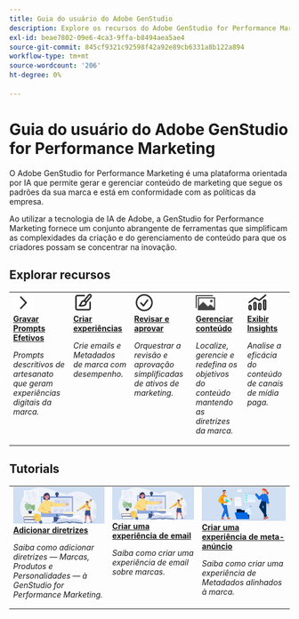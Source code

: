 ```yaml
---
title: Guia do usuário do Adobe GenStudio
description: Explore os recursos do Adobe GenStudio for Performance Marketing. Saiba como criar rapidamente ativos na marca, gerar variações e otimizar experiências.
exl-id: beae7802-09e6-4ca3-9ffa-b8494aea5ae4
source-git-commit: 845cf9321c92598f42a92e89cb6331a8b122a894
workflow-type: tm+mt
source-wordcount: '206'
ht-degree: 0%

---
```


# Guia do usuário do Adobe GenStudio for Performance Marketing

O Adobe GenStudio for Performance Marketing é uma plataforma orientada por IA que permite gerar e gerenciar conteúdo de marketing que segue os padrões da sua marca e está em conformidade com as políticas da empresa.

Ao utilizar a tecnologia de IA de Adobe, a GenStudio for Performance Marketing fornece um conjunto abrangente de ferramentas que simplificam as complexidades da criação e do gerenciamento de conteúdo para que os criadores possam se concentrar na inovação.

## Explorar recursos

<table style="table-layout:fixed">
<tr style="border: 0;">
   <td valign="top">
      <a href="../user-guide/effective-prompts.md">
      <img alt="Divisa direita" src="../assets/icons/icon-chevronRight.svg" width="35">
      </a>
      <div>
         <a href="../user-guide/effective-prompts.md">
         <strong>Gravar Prompts Efetivos</strong>
         </a>
      </div>
      <p>
         <em>Prompts descritivos de artesanato que geram experiências digitais da marca.</em>
      </p>
   </td>
   <td valign="top">
      <a href="../user-guide/create/overview.md">
      <img alt="Pincel" src="../assets/icons/icon-create.svg" width="35">
      </a>
      <div>
         <a href="../user-guide/create/overview.md">
         <strong>Criar experiências</strong>
         </a>
      </div>
      <p>
         <em>Crie emails e Metadados de marca com desempenho.</em>
      </p>
   </td>
   <td valign="top">
      <a href="../user-guide/approvals/overview.md">
      <img alt="Marca de seleção" src="../assets/icons/icon-checkmarkCircle.svg" width="35">
      </a>
      <div>
         <a href="../user-guide/approvals/overview.md">
         <strong>Revisar e aprovar</strong>
         </a>
      </div>
      <p>
         <em>Orquestrar a revisão e aprovação simplificadas de ativos de marketing.</em>
      </p>
   </td>
   <td valign="top">
      <a href="../user-guide/content/overview.md">
      <img alt="Grade" src="../assets/icons/icon-images.svg" width="35">
      </a>
      <div>
         <a href="../user-guide/content/overview.md">
         <strong>Gerenciar conteúdo</strong>
         </a>
      </div>
      <p>
         <em>Localize, gerencie e redefina os objetivos do conteúdo mantendo as diretrizes da marca.</em>
      </p>
   </td>
   <td valign="top">
      <a href="../user-guide/insights/overview.md">
      <img alt="Gráfico" src="../assets/icons/icon-dataAnalytics.svg" width="35">
      </a>
      <div>
         <a href="../user-guide/insights/overview.md">
         <strong>Exibir Insights</strong>
         </a>
      </div>
      <p>
         <em>Analise a eficácia do conteúdo de canais de mídia paga.</em>
      </p>
   </td>
</tr>
</table>

## Tutorials

<table style="table-layout:fixed">
<td valign="top">
   <div>
      <a href="/help/user-guide/guidelines/add-guidelines.md">
      <img alt="Adicionar diretrizes" src="../assets/card-create-assets.png">
      <strong>Adicionar diretrizes</strong>
      </a>
   </div>
   <p>
      <em>Saiba como adicionar diretrizes — Marcas, Produtos e Personalidades — à GenStudio for Performance Marketing.</em>
   </p>
</td>
<td valign="top">
   <div>
      <a href="/help/tutorials/create-email-experience.md">
      <img alt="Ideias, livros, lápis, computador" src="../assets/card-create-assets.png">
      <strong>Criar uma experiência de email</strong>
      </a>
   </div>
   <p>
      <em>Saiba como criar uma experiência de email sobre marcas.</em>
   </p>
</td>
<td valign="top">
   <div>
      <a href="/help/tutorials/create-meta-ad.md">
      <img alt="Pessoas movendo arquivos para uma pasta" src="../assets/card-manage-content.png">
      <strong>Criar uma experiência de meta-anúncio</strong>
      </a>
   </div>
   <p>
      <em>Saiba como criar uma experiência de Metadados alinhados à marca.</em>
   </p>
</td>
</table>
